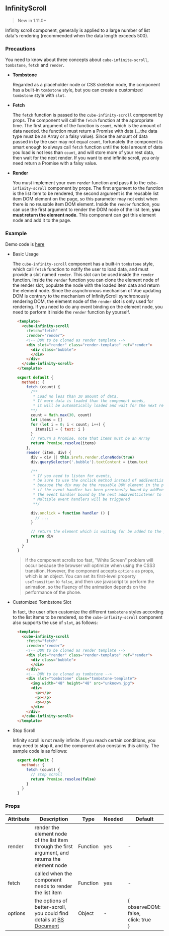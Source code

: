 ## InfinityScroll

> New in 1.11.0+

Infinity scroll component, generally is applied to a large number of list data's rendering (recommended when the data length exceeds 500).

### Precautions

You need to know about three concepts about `cube-infinite-scroll`, `tombstone`, `fetch` and `render`.

- **Tombstone**

  Regarded as a placeholder node or CSS skeleton node, the component has a built-in `tombstone` style, but you can create a customized `tombstone` style with `slot`.

- **Fetch**

  The `fetch` function is passed to the `cube-infinity-scroll` component by props. The component will call the `fetch` function at the appropriate time. The first argument of the function is `count`, which is the amount of data needed. the function must return a Promise with data (__the data type must be an Array or a falsy value). Since the amount of data passed in by the user may not equal `count`, fortunately the component is smart enough to always call `fetch` function until the total amount of data you load is not less than `count`, and will store more of your rest data, then wait for the next render. If you want to end infinite scroll, you only need return a Promise with a falsy value.

- **Render**

  You must implement your own `render` function and pass it to the `cube-infinity-scroll` component by props. The first argument to the function is the list item to be rendered, the second argument is the reusable list item DOM element on the page, so this parameter may not exist when there is no reusable item DOM element. Inside the `render` function, you can use the first argument to render the DOM node of the list item, __you must return the element node__. This component can get this element node and add it to the page.

### Example

Demo code is [here](https://github.com/didi/cube-ui/tree/master/example/pages/infinity-scroll)

- Basic Usage

  The `cube-infinity-scroll` component has a built-in `tombstone` style, which call `fetch` function to notify the user to load data, and must provide a slot named `render`. This slot can be used inside the `render` function. Inside the `render` function you can clone the element node of the render slot, populate the node with the loaded item data and return the element node. Since the asynchronous mechanism of Vue updating DOM is contrary to the mechanism of InfinityScroll synchronously rendering DOM, the element node of the `render` slot is only used for rendering. If you need to do any event binding on the element node, you need to perform it inside the `render` function by yourself.

  ```html
    <template>
      <cube-infinity-scroll
        :fetch="fetch"
        :render="render">
        <!-- DOM to be cloned as render template -->
        <div slot="render" class="render-template" ref="render">
          <div class="bubble">
          </div>
        </div>
      </cube-infinity-scroll>
    </template>
  ```

  ```js
    export default {
      methods: {
        fetch (count) {
          /**
           * Load no less than 30 amount of data.
           * If more data is loaded than the component needs,
           * it will be automatically loaded and wait for the next render.
          **/
          count = Math.max(30, count)
          let items = []
          for (let i = 0; i < count; i++) {
            items[i] = { text: i }
          }
          // return a Promise, note that items must be an Array
          return Promise.resolve(items)
        },
        render (item, div) {
          div = div || this.$refs.render.cloneNode(true)
          div.querySelector('.bubble').textContent = item.text

          /**
           * If you need to listen for events,
           * be sure to use the onclick method instead of addEventListener.
           * because the div may be the reusable DOM element in the page.
           * if the event handler has been previously bound by addEventListener,
           * the event handler bound by the next addEventListener to be pushed into the same array of event handlers.
           * Multiple event handlers will be triggered
           **/

          div.onclick = function handler () {
            // ...
          }

          // return the element which is waiting for be added to the page
          return div
        }
      }
    }
  ```

  > If the component scrolls too fast, "White Screen" problem will occur because the browser will optimize when using the CSS3 transition. However, the component accepts `options` as props, which is an object. You can set its first-level property `useTransition` to `false`, and then use javascript to perform the animation, so the fluency of the animation depends on the performance of the phone.

- Customized Tombstone Slot

  In fact, the user often customize the different `tombstone` styles according to the list items to be rendered, so the `cube-infinity-scroll` component also supports the use of `slot`, as follows:

  ```html
    <template>
      <cube-infinity-scroll
        :fetch="fetch"
        :render="render">
        <!-- DOM to be cloned as render template -->
        <div slot="render" class="render-template" ref="render">
          <div class="bubble">
          </div>
        </div>
        <!-- DOM to be cloned as tombstone -->
        <div slot="tombstone" class="tombstone-template">
          <img width="48" height="48" src="unknown.jpg">
          <div>
            <p></p>
            <p></p>
            <p></p>
          </div>
        </div>
      </cube-infinity-scroll>
    </template>
  ```

- Stop Scroll

  Infinity scroll is not really infinite. If you reach certain conditions, you may need to stop it, and the component also constains this ability. The sample code is as follows:

  ```js
    export default {
      methods: {
        fetch (count) {
          // stop scroll
          return Promise.resolve(false)
        }
      }
    }
  ```

### Props

| Attribute | Description | Type | Needed | Default |
| - | - | - | - | - |
| render | render the element node of the list item through the first argument, and returns the element node | Function | yes | - |
| fetch | called when the component needs to render the list item | Function | yes | - |
| options | the options of better-scroll, you could find details at [BS Document](https://ustbhuangyi.github.io/better-scroll/doc/zh-hans/options.html) | Object | - | {<br>  observeDOM: false,<br>  click: true<br>} |


